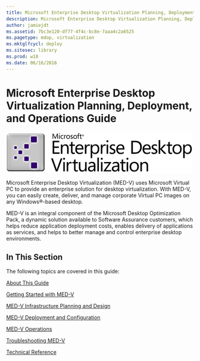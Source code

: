 ```yaml
---
title: Microsoft Enterprise Desktop Virtualization Planning, Deployment, and Operations Guide
description: Microsoft Enterprise Desktop Virtualization Planning, Deployment, and Operations Guide
author: jamiejdt
ms.assetid: 7bc3e120-df77-4f4c-bc8e-7aaa4c2a6525
ms.pagetype: mdop, virtualization
ms.mktglfcycl: deploy
ms.sitesec: library
ms.prod: w10
ms.date: 06/16/2016
---
```



# Microsoft Enterprise Desktop Virtualization Planning, Deployment, and Operations Guide


![microsoft enterprise desktop virtualization](images/medv.gif)

Microsoft Enterprise Desktop Virtualization (MED-V) uses Microsoft Virtual PC to provide an enterprise solution for desktop virtualization. With MED-V, you can easily create, deliver, and manage corporate Virtual PC images on any Windows®-based desktop.

MED-V is an integral component of the Microsoft Desktop Optimization Pack, a dynamic solution available to Software Assurance customers, which helps reduce application deployment costs, enables delivery of applications as services, and helps to better manage and control enterprise desktop environments.

## In This Section


The following topics are covered in this guide:

[About This Guide](about-this-guidemedv.md)

[Getting Started with MED-V](getting-started-with-med-v.md)

[MED-V Infrastructure Planning and Design](med-v-infrastructure-planning-and-design.md)

[MED-V Deployment and Configuration](med-v-deployment-and-configuration.md)

[MED-V Operations](med-v-operations.md)

[Troubleshooting MED-V](troubleshooting-med-v.md)

[Technical Reference](technical-referencemedv-10-sp1.md)

 

 





